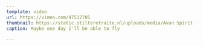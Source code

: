 ```yaml
---
template: video
url: https://vimeo.com/47532705
thumbnail: https://static.stilteretraite.nl/uploads/media/Avan Spirit - Velp 2.jpg
caption: Maybe one day I'll be able to fly

---
```

